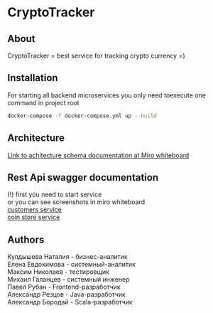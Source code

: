 # CryptoTracker
## About
CryptoTracker = best service for tracking crypto currency =)

## Installation
For starting all backend microservices you only need toexecute one command in project root
```bash
docker-compose -f docker-compose.yml up --build
```

## Architecture
[Link to achitecture schema documentation at Miro whiteboard](https://miro.com/app/board/uXjVOLwCDMI=/?invite_link_id=14810908705)

## Rest Api swagger documentation
(!) first you need to start service\
or you can see screenshots in miro whiteboard\
[customers service](http://localhost:8081/swagger-ui.html)\
[coin store service](http://localhost:8082/swagger-ui.html)

## Authors
Кулдышева Наталия - бизнес-аналитик\
Елена Евдокимова - системный-аналитик\
Максим Николаев - тестировщик\
Михаил Галанцев - системный инженер\
Павел Рубан - Frontend-разработчик\
Александр Резцов - Java-разработчик\
Александр Бородай - Scala-разработчик 
